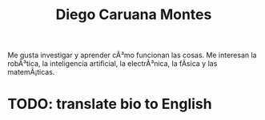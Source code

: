 ﻿---
translationKey: Diego
# Display name
title: Diego Caruana Montes

# Full Name (for SEO)
first_name: Diego
last_name: Caruana

# Is this the primary user of the site?
superuser: false

# Role/position
role: Co-leader Software

# Organizations/Affiliations
organizations:
  - name: Universidad de MÃ¡laga
    url: 'http://www.uma.es'

# Short bio (displayed in user profile at end of posts)
bio: Me gusta investigar y aprender cÃ³mo funcionan las cosas. Me interesan la robÃ³tica, la inteligencia artificial, la electrÃ³nica, la fÃ­sica y las matemÃ¡ticas. 

interests:
  - RobÃ³tica
  - ElectrÃ³nica
  - Inteligencia Artificial
  - InvestigaciÃ³n cientÃ­fica

education:
  courses:
    - course: Grado en IngenierÃ­a ElectrÃ³nica, RobÃ³tica y MecatrÃ³nica
      institution: Universidad de MÃ¡laga
      year: 2025

# Social/Academic Networking
# For available icons, see: https://docs.hugoblox.com/getting-started/page-builder/#icons
#   For an email link, use "fas" icon pack, "envelope" icon, and a link in the
#   form "mailto:your-email@example.com" or "#contact" for contact widget.
social:
  - icon: envelope
    icon_pack: fas
    link: 'mailto:dcaruanamontes@uma.es'
#  - icon: twitter
#    icon_pack: fab
#    link: https://twitter.com/GeorgeCushen
  - icon: linkedin
    icon_pack: fab
    link: https://www.linkedin.com/in/diego-caruana-montes-73466024a/
#  - icon: instagram
#    icon_pack: fab
#    link: https://www.linkedin.com/in/antonio-jos%C3%A9-mu%C3%B1oz-ram%C3%ADrez-25004b120/
  - icon: github
    icon_pack: fab
    link: https://github.com/DiegoCaruanaMontes

    
# Link to a PDF of your resume/CV from the About widget.
# To enable, copy your resume/CV to `static/files/cv.pdf` and uncomment the lines below.
# - icon: cv
#   icon_pack: ai
#   link: files/cv.pdf

# Enter email to display Gravatar (if Gravatar enabled in Config)
email: ''

# Highlight the author in author lists? (true/false)
highlight_name: false

# Organizational groups that you belong to (for People widget)
#   Set this to `[]` or comment out if you are not using People widget.
user_groups:
  - Team Leads
---



Me gusta investigar y aprender cÃ³mo funcionan las cosas. Me interesan la robÃ³tica, la inteligencia artificial, la electrÃ³nica, la fÃ­sica y las matemÃ¡ticas. 

# TODO: translate bio to English
